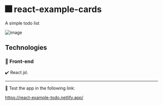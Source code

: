 # :fireworks: react-example-cards 

A simple todo list

![image](https://user-images.githubusercontent.com/34925280/119210074-f9cc8b00-ba6f-11eb-9b62-13fb228870b7.png)

## Technologies

### :small_blue_diamond: Front-end
:heavy_check_mark: React js\

<hr>

:space_invader: Test the app in the following link:

https://react-example-todo.netlify.app/

